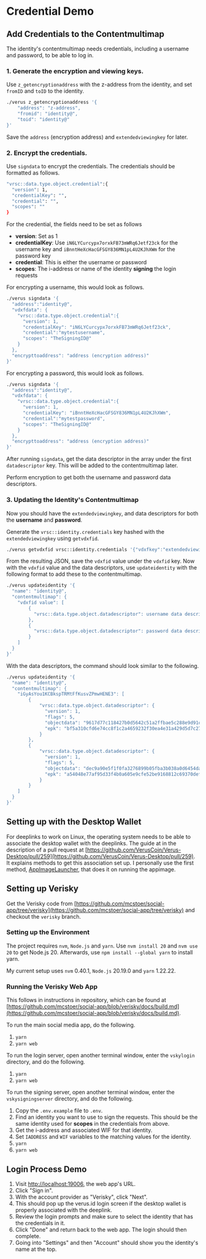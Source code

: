 # Credential Demo

## Add Credentials to the Contentmultimap 

The identity's contentmultimap needs credentials, including a username and password, to be able to log in.

### 1. Generate the encryption and viewing keys.

Use `z_getencryptionaddress` with the z-address from the identity, and set `fromID` and `toID` to the identity.
```bash
./verus z_getencryptionaddress '{
    "address": "z-address",
    "fromid": "identity@",
    "toid": "identity@"
}'
```

Save the `address` (encryption address) and `extendedviewingkey` for later.

### 2. Encrypt the credentials.

Use `signdata` to encrypt the credentials. The credentials should be formatted as follows.
```bash
"vrsc::data.type.object.credential":{
  "version": 1,
  "credentialKey": "",
  "credential": "",
  "scopes": ""
}
```

For the credential, the fields need to be set as follows
* **version**: Set as 1
* **credentialKey**: Use `iN6LYCurcypx7orxkFB73mWRq6Jetf23ck` for the username key and `iBnntHeXcHacGFSGY836MN1pL4U2KJhXWm` for the password key
* **credential**: This is either the username or password
* **scopes**: The i-address or name of the identity **signing** the login requests

For encrypting a username, this would look as follows.
```bash
./verus signdata '{
  "address":"identity@",
  "vdxfdata": {
    "vrsc::data.type.object.credential":{
      "version": 1,
      "credentialKey": "iN6LYCurcypx7orxkFB73mWRq6Jetf23ck",
      "credential":"mytestusername",
      "scopes": "TheSigningID@"
    }
  },
  "encrypttoaddress": "address (encryption address)" 
}'
```

For encrypting a password, this would look as follows.
```bash
./verus signdata '{
  "address":"identity@",
  "vdxfdata": {
    "vrsc::data.type.object.credential":{
      "version": 1,
      "credentialKey": "iBnntHeXcHacGFSGY836MN1pL4U2KJhXWm",
      "credential":"mytestpassword",
      "scopes": "TheSigningID@"
    }
  },
  "encrypttoaddress": "address (encryption address)" 
}'
```

After running `signdata`, get the data descriptor in the array under the first `datadescriptor` key. This will be added to the contentmultimap later.  

Perform encryption to get both the username and password data descriptors.

### 3. Updating the Identity's Contentmultimap

Now you should have the `extendedviewingkey`, and data descriptors for both the **username** and **password**. 

Generate the `vrsc::identity.credentials` key hashed with the `extendedviewingkey` using `getvdxfid`.
```bash
./verus getvdxfid vrsc::identity.credentials '{"vdxfkey":"extendedviewingkey"}'
```

From the resulting JSON, save the `vdxfid` value under the `vdxfid` key. Now with the `vdxfid` value and the data descriptors,
use `updateidentity` with the following format to add these to the contentmultimap.

```bash
./verus updateidentity '{     
  "name": "identity@",
  "contentmultimap": {
    "vdxfid value": [
        {
          "vrsc::data.type.object.datadescriptor": username data descriptor
        },
        {
          "vrsc::data.type.object.datadescriptor": password data descriptor
        }
    ]
  }
}'
```

With the data descriptors, the command should look similar to the following.
```bash
./verus updateidentity '{     
  "name": "identity@",
  "contentmultimap": {
    "iGyAsYou1KCBkspTRMtFfKusvZPmwHENE3": [
        {
            "vrsc::data.type.object.datadescriptor": {
              "version": 1,
              "flags": 5,
              "objectdata": "9617d77c118427b0d5642c51a2ffbae5c288e9d91c0b23d3bdc36d9d0ee73ef73c7191bdb8b821274975f7785b718b1b19a9cb038d2476dc96d520439bb4fbb95e3e36122a9790c9c60cedbdb9e4f49acf2c5f4307931171ad266h508e336f9ee49903fe56c96aa523ea3caa20d9bda79b074c71f51b9cfed874c7d6dba07242d29a4d5b48688e673febbbee0f9f65c11b72d35ff264",
              "epk": "bf5a310cfd6e74cc8f1c2a4659232f30ea4e31a429d5d7c27080e349e9b1ec1d"
            }
        },
        {
            "vrsc::data.type.object.datadescriptor": {
              "version": 1,
              "flags": 5,
              "objectdata": "dec9a90e5f1f0fa3276899b05fba3b038a0d6454daa423183a959cfa4b5fe32dfaf7d2bf76b832c4e20d6f2f168414474440d1f5f7d98382a2cd052639cdafe006d33f7e15c52287f9d12d07d5b41d1bf3028f32cd2d76f8321c6bb324sa3054248dc295fca9a4a90bdf673d7b38638f2cf275399a4250e790db4870f42b9630d7f1a508cd5c691a0d0db9bec7222528e6809b8972d9",
              "epk": "a54048e77af95d33f4b0a605e9cfe52be9168812c69370defdea82b834dd7ad5"
            }
        }
    ]
  }
}'
```

## Setting up with the Desktop Wallet

For deeplinks to work on Linux, the operating system needs to be able to associate the desktop wallet with the deeplinks. The guide at in the description of a pull request at [https://github.com/VerusCoin/Verus-Desktop/pull/259](https://github.com/VerusCoin/Verus-Desktop/pull/259). It explains methods to get this association set up. I personally use the first method, [AppImageLauncher](https://github.com/TheAssassin/AppImageLauncher), that does it on running the appimage.


## Setting up Verisky

Get the Verisky code from [https://github.com/mcstoer/social-app/tree/verisky](https://github.com/mcstoer/social-app/tree/verisky) and checkout the `verisky` branch.

### Setting up the Environment

The project requires `nvm`, `Node.js` and `yarn`. Use `nvm install 20` and `nvm use 20` to get Node.js 20. Afterwards, use `npm install --global yarn` to install yarn. 

My current setup uses `nvm` 0.40.1, `Node.js` 20.19.0 and `yarn` 1.22.22.

### Running the Verisky Web App

This follows in instructions in repository, which can be found at [https://github.com/mcstoer/social-app/blob/verisky/docs/build.md](https://github.com/mcstoer/social-app/blob/verisky/docs/build.md).

To run the main social media app, do the following.
1. `yarn`
2. `yarn web`

To run the login server, open another terminal window, enter the `vskylogin` directory, and do the following.
1. `yarn`
2. `yarn web`

To run the signing server, open another terminal window, enter the `vskysigningserver` directory, and do the following.
1. Copy the `.env.example` file to `.env`.
2. Find an identity you want to use to sign the requests. This should be the same identity used for **scopes** in the credentials from above.
3. Get the i-address and associated WIF for that identity.
4. Set `IADDRESS` and `WIF` variables to the matching values for the identity.
5. `yarn`
6. `yarn web`

## Login Process Demo

1. Visit [http://localhost:19006](http://localhost:19006), the web app's URL.
2. Click "Sign in".
3. With the account provider as "Verisky", click "Next".
4. This should pop up the verus.id login screen if the desktop wallet is properly associated with the deeplink.
5. Review the login prompts and make sure to select the identity that has the credentials in it.
6. Click "Done" and return back to the web app. The login should then complete.
7. Going into "Settings" and then "Account" should show you the identity's name at the top.
